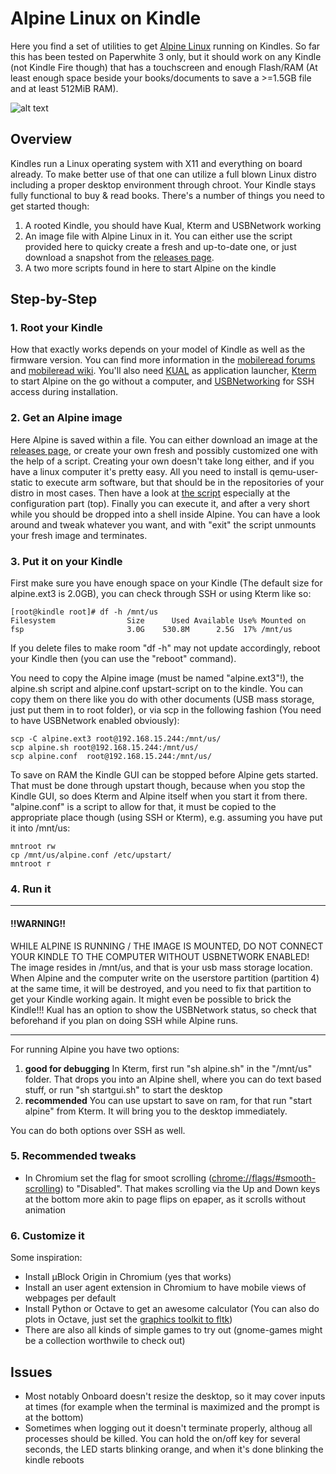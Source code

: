# Alpine Linux on Kindle
Here you find a set of utilities to get [Alpine Linux](https://alpinelinux.org/) running on Kindles. So far this has been tested on Paperwhite 3 only, but it should work on any Kindle (not Kindle Fire though) that has a touchscreen and enough Flash/RAM (At least enough space beside your books/documents to save a >=1.5GB file and at least 512MiB RAM).

![alt text](https://github.com/schuhumi/alpine_kindle/raw/master/images/Kindle_Alpine_Chromium_Screenshot_Small.png)

## Overview
Kindles run a Linux operating system with X11 and everything on board already. To make better use of that one can utilize a full blown Linux distro including a proper desktop environment through chroot. Your Kindle stays fully functional to buy & read books. There's a number of things you need to get started though:
1. A rooted Kindle, you should have Kual, Kterm and USBNetwork working
2. An image file with Alpine Linux in it. You can either use the script provided here to quicky create a fresh and up-to-date one, or just download a snapshot from the [releases page](https://github.com/schuhumi/alpine_kindle/releases/).
3. A two more scripts found in here to start Alpine on the kindle

## Step-by-Step
### 1. Root your Kindle
How that exactly works depends on your model of Kindle as well as the firmware version. You can find more information in the [mobileread forums](https://www.mobileread.com/forums/forumdisplay.php?f=150) and [mobileread wiki](https://wiki.mobileread.com/wiki/Kindle_Touch_Hacking). You'll also need [KUAL](https://www.mobileread.com/forums/showthread.php?t=203326) as application launcher, [Kterm](https://www.fabiszewski.net/kindle-terminal/) to start Alpine on the go without a computer, and [USBNetworking](https://wiki.mobileread.com/wiki/Kindle_Touch_Hacking#USB_Networking) for SSH access during installation.

### 2. Get an Alpine image
Here Alpine is saved within a file. You can either download an image at the [releases page](https://github.com/schuhumi/alpine_kindle/releases/), or create your own fresh and possibly customized one with the help of a script. Creating your own doesn't take long either, and if you have a linux computer it's pretty easy. All you need to install is qemu-user-static to execute arm software, but that should be in the repositories of your distro in most cases. Then have a look at [the script](https://github.com/schuhumi/alpine_kindle/blob/master/create_kindle_alpine_image.sh) especially at the configuration part (top). Finally you can execute it, and after a very short while you should be dropped into a shell inside Alpine. You can have a look around and tweak whatever you want, and with "exit" the script unmounts your fresh image and terminates.

### 3. Put it on your Kindle
First make sure you have enough space on your Kindle (The default size for alpine.ext3 is 2.0GB), you can check through SSH or using Kterm like so:
```
[root@kindle root]# df -h /mnt/us
Filesystem                Size      Used Available Use% Mounted on
fsp                       3.0G    530.8M      2.5G  17% /mnt/us
```
If you delete files to make room "df -h" may not update accordingly, reboot your Kindle then (you can use the "reboot" command).

You need to copy the Alpine image (must be named "alpine.ext3"!), the alpine.sh script and alpine.conf upstart-script on to the kindle. You can copy them on there like you do with other documents (USB mass storage, just put them in to root folder), or via scp in the following fashion (You need to have USBNetwork enabled obviously):
```
scp -C alpine.ext3 root@192.168.15.244:/mnt/us/
scp alpine.sh root@192.168.15.244:/mnt/us/
scp alpine.conf  root@192.168.15.244:/mnt/us/
```
To save on RAM the Kindle GUI can be stopped before Alpine gets started. That must be done through upstart though, because when you stop the Kindle GUI, so does Kterm and Alpine itself when you start it from there. "alpine.conf" is a script to allow for that, it must be copied to the appropriate place though (using SSH or Kterm), e.g. assuming you have put it into /mnt/us:
```
mntroot rw
cp /mnt/us/alpine.conf /etc/upstart/
mntroot r
```
### 4. Run it
*********************
#### !!WARNING!!
WHILE ALPINE IS RUNNING / THE IMAGE IS MOUNTED, DO NOT CONNECT YOUR KINDLE TO THE COMPUTER WITHOUT USBNETWORK ENABLED! The image resides in /mnt/us, and that is your usb mass storage location. When Alpine and the computer write on the userstore partition (partition 4) at the same time, it will be destroyed, and you need to fix that partition to get your Kindle working again. It might even be possible to brick the Kindle!!! Kual has an option to show the USBNetwork status, so check that beforehand if you plan on doing SSH while Alpine runs.
*********************
For running Alpine you have two options:
1. **good for debugging** In Kterm, first run "sh alpine.sh" in the "/mnt/us" folder. That drops you into an Alpine shell, where you can do text based stuff, or run "sh startgui.sh" to start the desktop
2. **recommended** You can use upstart to save on ram, for that run "start alpine" from Kterm. It will bring you to the desktop immediately.

You can do both options over SSH as well.

### 5. Recommended tweaks
 - In Chromium set the flag for smoot scrolling ([chrome://flags/#smooth-scrolling](chrome://flags/#smooth-scrolling)) to "Disabled". That makes scrolling via the Up and Down keys at the bottom more akin to page flips on epaper, as it scrolls without animation

### 6. Customize it
Some inspiration:
 - Install µBlock Origin in Chromium (yes that works)
 - Install an user agent extension in Chromium to have mobile views of webpages per default
 - Install Python or Octave to get an awesome calculator (You can also do plots in Octave, just set the [graphics toolkit to fltk](https://octave.org/doc/v4.4.0/Introduction-to-Plotting.html))
 - There are also all kinds of simple games to try out (gnome-games might be a collection worthwile to check out)
 
 ## Issues
 - Most notably Onboard doesn't resize the desktop, so it may cover inputs at times (for example when the terminal is maximized and the prompt is at the bottom)
 - Sometimes when logging out it doesn't terminate properly, althoug all processes should be killed. You can hold the on/off key for several seconds, the LED starts blinking orange, and when it's done blinking the kindle reboots
